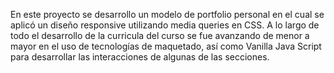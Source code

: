 En este proyecto se desarrollo un modelo de portfolio personal en el cual se aplicó un diseño responsive utilizando media queries en CSS.
A lo largo de todo el desarrollo de la curricula del curso se fue avanzando de menor a mayor en el uso de tecnologías de maquetado, así como Vanilla Java Script para desarrollar las interacciones de algunas de las secciones.
